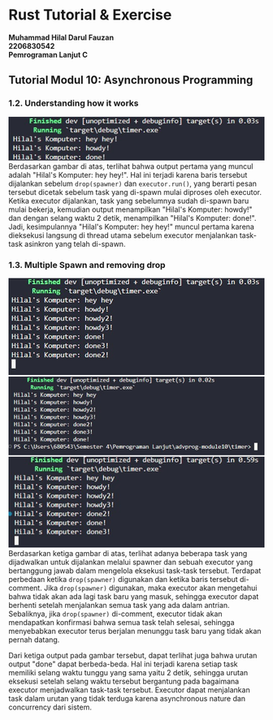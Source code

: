 # **Rust Tutorial & Exercise**
**Muhammad Hilal Darul Fauzan**<br/>
**2206830542**<br/>
**Pemrograman Lanjut C**<br/>

## **Tutorial Modul 10: Asynchronous Programming**

### 1.2. Understanding how it works

![Understanding how it works](images/image.jpg) <br>
Berdasarkan gambar di atas, terlihat bahwa output pertama yang muncul adalah "Hilal's Komputer: hey hey!". Hal ini terjadi karena baris tersebut dijalankan sebelum `drop(spawner)` dan `executor.run()`, yang berarti pesan tersebut dicetak sebelum task yang di-spawn mulai diproses oleh executor. Ketika executor dijalankan, task yang sebelumnya sudah di-spawn baru mulai bekerja, kemudian output menampilkan "Hilal's Komputer: howdy!" dan dengan selang waktu 2 detik, menampilkan "Hilal's Komputer: done!". Jadi, kesimpulannya "Hilal's Komputer: hey hey!" muncul pertama karena dieksekusi langsung di thread utama sebelum executor menjalankan task-task asinkron yang telah di-spawn.

### 1.3. Multiple Spawn and removing drop

![Tanpa drop spawner (1)](images/image2.jpg) <br>
![Dengan drop spawner](images/image3.jpg) <br>
![Tanpa drop spawner (2)](images/image4.jpg) <br>
Berdasarkan ketiga gambar di atas, terlihat adanya beberapa task yang dijadwalkan untuk dijalankan melalui spawner dan sebuah executor yang bertanggung jawab dalam mengelola eksekusi task-task tersebut. Terdapat perbedaan ketika `drop(spawner)` digunakan dan ketika baris tersebut di-comment. Jika `drop(spawner)` digunakan, maka executor akan mengetahui bahwa tidak akan ada lagi task baru yang masuk, sehingga executor dapat berhenti setelah menjalankan semua task yang ada dalam antrian. Sebaliknya, jika `drop(spawner)` di-comment, executor tidak akan mendapatkan konfirmasi bahwa semua task telah selesai, sehingga menyebabkan executor terus berjalan menunggu task baru yang tidak akan pernah datang.

Dari ketiga output pada gambar tersebut, dapat terlihat juga bahwa urutan output "done" dapat berbeda-beda. Hal ini terjadi karena setiap task memiliki selang waktu tunggu yang sama yaitu 2 detik, sehingga urutan eksekusi setelah selang waktu tersebut bergantung pada bagaimana executor menjadwalkan task-task tersebut. Executor dapat menjalankan task dalam urutan yang tidak terduga karena asynchronous nature dan concurrency dari sistem.
